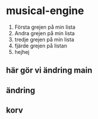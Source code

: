 # musical-engine
1. Första grejen på min lista
2. Andra grejen på min lista
3. tredje grejen på min lista
4. fjärde grejen på listan 
5. hejhej
## här gör vi ändring main 
## ändring 
## korv

